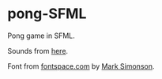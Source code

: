 # pong-SFML

Pong game in SFML.

Sounds from [here](http://cs.au.dk/~dsound/DigitalAudio.dir/Greenfoot/Pong.dir/Pong.html).

Font from [fontspace.com](https://www.fontspace.com/mark-simonson/atari-classic) by [Mark Simonson](https://www.fontspace.com/mark-simonson).
